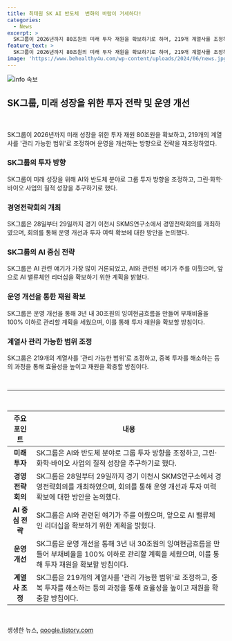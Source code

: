 ```yaml
---
title: 최태원 SK AI 반도체  변화의 바람이 거세하다!
categories:
  - News
excerpt: >
  SK그룹이 2026년까지 80조원의 미래 투자 재원을 확보하기로 하며, 219개 계열사를 조정하여 운영 개선에 집중하고, AI와 반도체 분야로 그룹 투자 방향을 돌리기로 했다. SK는 이를 통해 AI 밸류체인 리더십을 강화하고, 2028년까지 103조원 중 82조원을 AI 분야에 투자할 계획이다. 또한, 운영 개선을 통해 3년 내 30조원의 잉여현금흐름을 만들어 부채비율을 100% 이하로 관리할 것으로 목표하고, 후속 조치로 사업 재편 등이 이뤄질 것으로 기대된다.
feature_text: >
  SK그룹이 2026년까지 80조원의 미래 투자 재원을 확보하기로 하며, 219개 계열사를 조정하여 운영 개선에 집중하고, AI와 반도체 분야로 그룹 투자 방향을 돌리기로 했다. SK는 이를 통해 AI 밸류체인 리더십을 강화하고, 2028년까지 103조원 중 82조원을 AI 분야에 투자할 계획이다. 또한, 운영 개선을 통해 3년 내 30조원의 잉여현금흐름을 만들어 부채비율을 100% 이하로 관리할 것으로 목표하고, 후속 조치로 사업 재편 등이 이뤄질 것으로 기대된다.
image: 'https://www.behealthy4u.com/wp-content/uploads/2024/06/news.jpg'
---
```


<p><img src="https://www.behealthy4u.com/wp-content/uploads/2024/06/news.jpg" alt="info 속보" /></p>

<h2 data-ke-size="size26">SK그룹, 미래 성장을 위한 투자 전략 및 운영 개선</h2>

<p data-ke-size="size16">&nbsp;</p>

<p>SK그룹이 2026년까지 미래 성장을 위한 투자 재원 80조원을 확보하고, 219개의 계열사를 '관리 가능한 범위'로 조정하며 운영을 개선하는 방향으로 전략을 재조정하였다.</p>

<h3 data-ke-size="size24">SK그룹의 투자 방향</h3>

<p data-ke-size="size16">SK그룹이 미래 성장을 위해 AI와 반도체 분야로 그룹 투자 방향을 조정하고, 그린·화학·바이오 사업의 질적 성장을 추구하기로 했다.</p>

<h3 data-ke-size="size24">경영전략회의 개최</h3>

<p data-ke-size="size16">SK그룹은 28일부터 29일까지 경기 이천시 SKMS연구소에서 경영전략회의를 개최하였으며, 회의를 통해 운영 개선과 투자 여력 확보에 대한 방안을 논의했다.</p>

<h3 data-ke-size="size24">SK그룹의 AI 중심 전략</h3>

<p data-ke-size="size16">SK그룹은 AI 관련 얘기가 가장 많이 거론되었고, AI와 관련된 얘기가 주를 이뤘으며, 앞으로 AI 밸류체인 리더십을 확보하기 위한 계획을 밝혔다.</p>

<h3 data-ke-size="size24">운영 개선을 통한 재원 확보</h3>

<p data-ke-size="size16">SK그룹은 운영 개선을 통해 3년 내 30조원의 잉여현금흐름을 만들어 부채비율을 100% 이하로 관리할 계획을 세웠으며, 이를 통해 투자 재원을 확보할 방침이다.</p>

<h3 data-ke-size="size24">계열사 관리 가능한 범위 조정</h3>

<p data-ke-size="size16">SK그룹은 219개의 계열사를 '관리 가능한 범위'로 조정하고, 중복 투자를 해소하는 등의 과정을 통해 효율성을 높이고 재원을 확충할 방침이다.</p>

<p data-ke-size="size16">&nbsp;</p>

<hr>

<p data-ke-size="size16">&nbsp;</p>

<table>
    <thead>
        <tr>
            <th>주요 포인트</th>
            <th>내용</th>
        </tr>
    </thead>
    <tbody>
        <tr>
            <td style="text-align: center; height: 17px;"><b>미래 투자</b></td>
            <td>SK그룹은 AI와 반도체 분야로 그룹 투자 방향을 조정하고, 그린·화학·바이오 사업의 질적 성장을 추구하기로 했다.</td>
        </tr>
        <tr>
            <td style="text-align: center; height: 17px;"><b>경영전략회의</b></td>
            <td>SK그룹은 28일부터 29일까지 경기 이천시 SKMS연구소에서 경영전략회의를 개최하였으며, 회의를 통해 운영 개선과 투자 여력 확보에 대한 방안을 논의했다.</td>
        </tr>
        <tr>
            <td style="text-align: center; height: 17px;"><b>AI 중심 전략</b></td>
            <td>SK그룹은 AI와 관련된 얘기가 주를 이뤘으며, 앞으로 AI 밸류체인 리더십을 확보하기 위한 계획을 밝혔다.</td>
        </tr>
        <tr>
            <td style="text-align: center; height: 17px;"><b>운영 개선</b></td>
            <td>SK그룹은 운영 개선을 통해 3년 내 30조원의 잉여현금흐름을 만들어 부채비율을 100% 이하로 관리할 계획을 세웠으며, 이를 통해 투자 재원을 확보할 방침이다.</td>
        </tr>
        <tr>
            <td style="text-align: center; height: 17px;"><b>계열사 조정</b></td>
            <td>SK그룹은 219개의 계열사를 '관리 가능한 범위'로 조정하고, 중복 투자를 해소하는 등의 과정을 통해 효율성을 높이고 재원을 확충할 방침이다.</td>
        </tr>
    </tbody>
</table>

<p data-ke-size="size16">&nbsp;</p>
생생한 뉴스, <a href="https://qoogle.tistory.com" rel="dofollow">qoogle.tistory.com</a>


